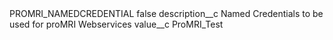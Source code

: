 <?xml version="1.0" encoding="UTF-8"?>
<CustomMetadata xmlns="http://soap.sforce.com/2006/04/metadata" xmlns:xsi="http://www.w3.org/2001/XMLSchema-instance" xmlns:xsd="http://www.w3.org/2001/XMLSchema">
    <label>PROMRI_NAMEDCREDENTIAL</label>
    <protected>false</protected>
    <values>
        <field>description__c</field>
        <value xsi:type="xsd:string">Named Credentials to be used for proMRI Webservices</value>
    </values>
    <values>
        <field>value__c</field>
        <value xsi:type="xsd:string">ProMRI_Test</value>
    </values>
</CustomMetadata>

